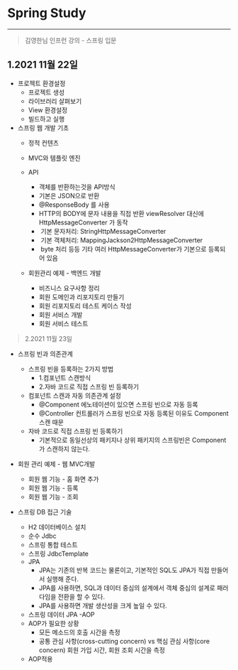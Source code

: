 # Spring Study
---

> 김영한님 인프런 강의 - 스프링 입문
>
## 1.2021 11월 22일
- 프로젝트 환경설정
    - 프로젝트 생성
    - 라이브러리 살펴보기
    - View 환경설정
    - 빌드하고 실행
- 스프링 웹 개발 기초
  - 정적 컨텐츠
  - MVC와 템플릿 엔진
  - API
    - 객체를 반환하는것을 API방식
    - 기본은 JSON으로 반환
    - @ResponseBody 를 사용 
    - HTTP의 BODY에 문자 내용을 직접 반환
      viewResolver 대신에 HttpMessageConverter 가 동작
    -  기본 문자처리: StringHttpMessageConverter
    -  기본 객체처리: MappingJackson2HttpMessageConverter
    -  byte 처리 등등 기타 여러 HttpMessageConverter가 기본으로 등록되어 있음
    
  - 회원관리 예제 - 백엔드 개발
    - 비즈니스 요구사항 정리
    - 회원 도메인과 리포지토리 만들기
    - 회원 리포지토리 테스트 케이스 작성
    - 회원 서비스 개발
    - 회원 서비스 테스트
> 2.2021 11월 23일
  - 스프링 빈과 의존관계
    - 스프링 빈을 등록하는 2가지 방법
      * 1.컴포넌트 스캔방식
      * 2.자바 코드로 직접 스프링 빈 등록하기
    - 컴포넌트 스캔과 자동 의존관계 설정
      - @Component 에노테이션이 있으면 스프링 빈으로 자동 등록
      - @Controller 컨트롤러가 스프링 빈으로 자동 등록된 이유도 Component 스캔 때문
    - 자바 코드로 직접 스프링 빈 등록하기
      - 기본적으로 동일선상의 패키지나 상위 패키지의 스프링빈은 Component가 스캔하지 않는다.
  
  - 회원 관리 예제 - 웹 MVC개발
    - 회원 웹 기능 - 홈 화면 추가
    - 회원 웹 기능 - 등록
    - 회원 웹 기능 - 조회
  - 스프링 DB 접근 기술
    - H2 데이터베이스 설치
    - 순수 Jdbc
    - 스프링 통합 테스트
    - 스프링 JdbcTemplate
    - JPA
      - JPA는 기존의 반복 코드는 물론이고, 기본적인 SQL도 JPA가 직접 만들어서 실행해 준다.
      -  JPA를 사용하면, SQL과 데이터 중심의 설계에서 객체 중심의 설계로 패러다임을 전환을 할 수 있다.
      -  JPA를 사용하면 개발 생산성을 크게 높일 수 있다. 
    - 스프링 데이터 JPA
  -AOP
    - AOP가 필요한 상황
      - 모든 메소드의 호출 시간을 측정
      - 공통 관심 사항(cross-cutting concern) vs 핵심 관심 사항(core concern) 회원 가입 시간, 회원 조회 시간을 측정
    - AOP적용

    